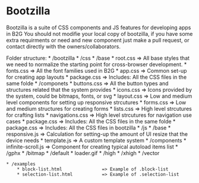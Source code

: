 Bootzilla
=========

Bootzilla is a suite of CSS components and JS features for developing apps in B2G
You should not modifie your local copy of bootzilla, if you have some extra requirments or need and new component just make a pull request,
or contact directly with the owners/collaborators.

Folder structure:
	* /bootzilla
		* /css
			* /base
				* root.css 				=> All base styles that we need to normalize the starting point for cross-browser development.
				* fonts.css 			=> All the font families used in B2G
				* app.css 				=> Common set-up for creating app layouts
				* package.css 			=> Includes: All the CSS files in the same folde
			* /componets
				* buttons.css 			=> All the button types and structures related that the system provides
				* icons.css 			=> Icons provided by the system, could be bitmaps, fonts, or svg
				* layout.css 			=> Low and medium level components for setting up responsive strcutures
				* forms.css 			=> Low and medium structures for creating forms
				* lists.css 				=> High level strcutures for crafting lists
				* navigations.css 		=> High level strcutures for navigation use cases
				* package.css 			=> Includes: All the CSS files in the same folde
			* package.css 				=> Includes: All the CSS files in bootzilla
		* /js
			* /base
				* responsive.js 		=> Calculation for setting-up the amount of UI resize that the device needs
				* template.js 			=> A custom template system
			* /components
				* infinite-scroll.js 		=> Component for creating typical autoload items list
		* /gphx
			* /bitmap
				* /default
					* loader.gif
				* /high
				* /xhigh
			* /vector

	* /examples
		* block-list.html 				=> Example of .block-list
		* selection-list.html 			=> Example of .selection-list